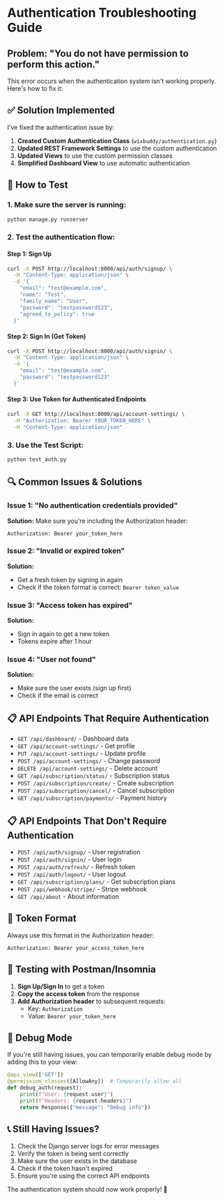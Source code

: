 # Authentication Troubleshooting Guide

## Problem: "You do not have permission to perform this action."

This error occurs when the authentication system isn't working properly. Here's how to fix it:

## ✅ **Solution Implemented**

I've fixed the authentication issue by:

1. **Created Custom Authentication Class** (`wixbuddy/authentication.py`)
2. **Updated REST Framework Settings** to use the custom authentication
3. **Updated Views** to use the custom permission classes
4. **Simplified Dashboard View** to use automatic authentication

## 🔧 **How to Test**

### 1. Make sure the server is running:
```bash
python manage.py runserver
```

### 2. Test the authentication flow:

#### Step 1: Sign Up
```bash
curl -X POST http://localhost:8000/api/auth/signup/ \
  -H "Content-Type: application/json" \
  -d '{
    "email": "test@example.com",
    "name": "Test",
    "family_name": "User",
    "password": "testpassword123",
    "agreed_to_policy": true
  }'
```

#### Step 2: Sign In (Get Token)
```bash
curl -X POST http://localhost:8000/api/auth/signin/ \
  -H "Content-Type: application/json" \
  -d '{
    "email": "test@example.com",
    "password": "testpassword123"
  }'
```

#### Step 3: Use Token for Authenticated Endpoints
```bash
curl -X GET http://localhost:8000/api/account-settings/ \
  -H "Authorization: Bearer YOUR_TOKEN_HERE" \
  -H "Content-Type: application/json"
```

### 3. Use the Test Script:
```bash
python test_auth.py
```

## 🔍 **Common Issues & Solutions**

### Issue 1: "No authentication credentials provided"
**Solution:** Make sure you're including the Authorization header:
```
Authorization: Bearer your_token_here
```

### Issue 2: "Invalid or expired token"
**Solution:** 
- Get a fresh token by signing in again
- Check if the token format is correct: `Bearer token_value`

### Issue 3: "Access token has expired"
**Solution:** 
- Sign in again to get a new token
- Tokens expire after 1 hour

### Issue 4: "User not found"
**Solution:** 
- Make sure the user exists (sign up first)
- Check if the email is correct

## 📋 **API Endpoints That Require Authentication**

- `GET /api/dashboard/` - Dashboard data
- `GET /api/account-settings/` - Get profile
- `PUT /api/account-settings/` - Update profile
- `POST /api/account-settings/` - Change password
- `DELETE /api/account-settings/` - Delete account
- `GET /api/subscription/status/` - Subscription status
- `POST /api/subscription/create/` - Create subscription
- `POST /api/subscription/cancel/` - Cancel subscription
- `GET /api/subscription/payments/` - Payment history

## 📋 **API Endpoints That Don't Require Authentication**

- `POST /api/auth/signup/` - User registration
- `POST /api/auth/signin/` - User login
- `POST /api/auth/refresh/` - Refresh token
- `POST /api/auth/logout/` - User logout
- `GET /api/subscription/plans/` - Get subscription plans
- `POST /api/webhook/stripe/` - Stripe webhook
- `GET /api/about` - About information

## 🔐 **Token Format**

Always use this format in the Authorization header:
```
Authorization: Bearer your_access_token_here
```

## 🧪 **Testing with Postman/Insomnia**

1. **Sign Up/Sign In** to get a token
2. **Copy the access token** from the response
3. **Add Authorization header** to subsequent requests:
   - Key: `Authorization`
   - Value: `Bearer your_token_here`

## 🐛 **Debug Mode**

If you're still having issues, you can temporarily enable debug mode by adding this to your view:

```python
@api_view(['GET'])
@permission_classes([AllowAny])  # Temporarily allow all
def debug_auth(request):
    print(f"User: {request.user}")
    print(f"Headers: {request.headers}")
    return Response({"message": "Debug info"})
```

## 📞 **Still Having Issues?**

1. Check the Django server logs for error messages
2. Verify the token is being sent correctly
3. Make sure the user exists in the database
4. Check if the token hasn't expired
5. Ensure you're using the correct API endpoints

The authentication system should now work properly! 🎉 